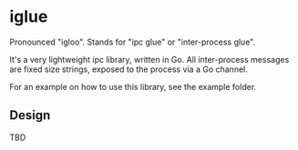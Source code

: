 # iglue
Pronounced "igloo".
Stands for "ipc glue" or "inter-process glue". 

It's a very lightweight ipc library, written in Go. All inter-process messages are fixed size strings, 
exposed to the process via a Go channel.

For an example on how to use this library, see the example folder.

## Design
TBD

